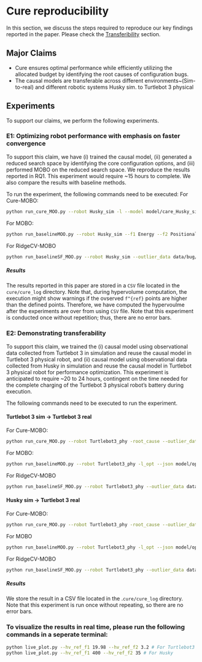 # Cure reproducibility
In this section, we discuss the steps required to reproduce our key findings reported in the paper. Please check the [Transferibility](https://github.com/softsys4ai/cure/tree/main#transferibility) section.

## Major Claims
- Cure ensures optimal performance while efficiently utilizing the allocated budget by identifying the root causes of configuration bugs.
- The causal models are transferable across different environments~(Sim-to-real) and different robotic systems Husky sim. to Turtlebot 3 physical

## Experiments
To support our claims, we perform the following experiments.

### E1: Optimizing robot performance with emphasis on faster convergence
To support this claim, we have (i) trained the causal model, (ii) generated a reduced search space by identifying the core configuration options, and (iii) performed MOBO on the reduced search space. We reproduce the results reported in RQ1. This experiment would require ~15 hours to complete. We also compare the results with baseline methods.

To run the experiment, the following commands need to be executed:
For Cure-MOBO:
```sh
python run_cure_MOO.py --robot Husky_sim -l --model model/care_Husky_sim.model --outlier_data data/bug/husky_outlier.csv -root_cause  --f Task_success_rate --nf Energy Positional_error Obstacle_distance --top_k 5 -opt --f1 Energy --f2 Positional_error --f1_pref 40.0 --f2_pref 0.18 --sc 0.25 --tcr 0.8 --hv_ref_f1 400.0 --hv_ref_f2 15 --budget 200
```
For MOBO:
```sh
python run_baselineMOO.py --robot Husky_sim --f1 Energy --f2 Positional_error --f1_pref 40.0 --f2_pref 0.18 --sc 0.25 --tcr 0.8 --hv_ref_f1 400.0 --hv_ref_f2 15 --budget 200
```
For RidgeCV-MOBO
```sh
python run_baselineSF_MOO.py --robot Husky_sim --outlier_data data/bug/husky_outlier.csv -l --model model/RidgeCV_Husky_sim_model --f Task_success_rate --nf Energy Positional_error Obstacle_distance --top_k 5 -opt --f1 Energy --f2 Positional_error --f1_pref 40.0 --f2_pref 0.18 --sc 0.25 --tcr 0.8 --hv_ref_f1 400.0 --hv_ref_f2 15 --budget 201 & gnome-terminal -- python live_plot.py --hv_ref_f1 400 --hv_ref_f2 35
```
##### Results
The results reported in this paper are stored in a `CSV` file located in the `cure/cure_log` directory. Note that, during hypervolume computation, the execution might show warnings if the ovserved `f^{ref}` points are higher than the defined points. Therefore, we have computed the hypervoulme after the experiments are over from using `CSV` file. Note that this experiment is conducted once without repetition; thus, there are no error bars.

### E2: Demonstrating transferability
To support this claim, we trained the (i) causal model using observational data collected from Turtlebot 3 in simulation and reuse the causal model in Turtlebot 3 physical robot, and (ii) causal model using observational data collected from Husky in simulation and reuse the causal model in Turtlebot 3 physical robot for performance optimization. This experiment is anticipated to require ~20 to 24 hours, contingent on the time needed for the complete charging of the Turtlebot 3 physical robot’s battery during execution.

The following commands need to be executed to run the experiment.

#### Turtlebot 3 sim -> Turtlebot 3 real
For Cure-MOBO:
```sh
python run_cure_MOO.py --robot Turtlebot3_phy -root_cause --outlier_data data/bug/turtlebot3_outlier.csv -l --model model/care_Turtlebot_sim.model --f Task_success_rate --nf Energy Positional_error Obstacle_distance --top_k 5 -opt --f1 Energy --f2 Positional_error --f1_pref 1.2 --f2_pref 0.15 --sc 0.25 --tcr 0.8 --hv_ref_f1 19.98 --hv_ref_f2 3 --budget 50 --init_trails 15
```
For MOBO:
```sh
python run_baselineMOO.py --robot Turtlebot3_phy -l_opt --json model/optimodels/mobo/Husky_sim_ax_client_snapshot_201  --f1 Energy --f2 Positional_error --f1_pref 1.2 --f2_pref 0.15 --sc 0.25 --tcr 0.8 --hv_ref_f1 19.98 --hv_ref_f2 3 --budget 50
```
For RidgeCV-MOBO
```sh
python run_baselineSF_MOO.py --robot Turtlebot3_phy --outlier_data data/bug/turtlebot3_outlier.csv -l --model model/RidgeCV_Turtlebot3_sim_model --f Task_success_rate --nf Energy Positional_error Obstacle_distance --top_k 5 -opt --f1 Energy --f2 Positional_error --f1_pref 1.2 --f2_pref 0.15 --sc 0.25 --tcr 0.8 --hv_ref_f1 19.98 --hv_ref_f2 3 --budget 50 --init_trails 15
```

#### Husky sim -> Turtlebot 3 real
For Cure-MOBO:
```sh
python run_cure_MOO.py --robot Turtlebot3_phy -root_cause --outlier_data data/bug/turtlebot3_outlier.csv -l --model model/care_Husky_sim.model --f Task_success_rate --nf Energy Positional_error Obstacle_distance --top_k 5 -opt --f1 Energy --f2 Positional_error --f1_pref 1.2 --f2_pref 0.15 --sc 0.25 --tcr 0.8 --hv_ref_f1 19.98 --hv_ref_f2 3 --budget 50 --init_trails 15
```
For MOBO
```sh
python run_baselineMOO.py --robot Turtlebot3_phy -l_opt --json model/optimodels/mobo/Husky_sim_ax_client_snapshot_201  --f1 Energy --f2 Positional_error --f1_pref 1.2 --f2_pref 0.15 --sc 0.25 --tcr 0.8 --hv_ref_f1 19.98 --hv_ref_f2 3 --budget 50
```
For RidgeCV-MOBO
```sh
python run_baselineSF_MOO.py --robot Turtlebot3_phy --outlier_data data/bug/turtlebot3_outlier.csv -l --model model/RidgeCV_Husky_sim_model --f Task_success_rate --nf Energy Positional_error Obstacle_distance --top_k 5 -opt --f1 Energy --f2 Positional_error --f1_pref 1.2 --f2_pref 0.15 --sc 0.25 --tcr 0.8 --hv_ref_f1 19.98 --hv_ref_f2 3 --budget 50 --init_trails 15
```
##### Results
We store the result in a CSV file located in the .`cure/cure_log` directory. Note that this experiment is run once without repeating, so there are no error bars.

### To visualize the results in real time, please run the following commands in a seperate terminal:
```sh
python live_plot.py --hv_ref_f1 19.98 --hv_ref_f2 3.2 # For Turtlebot3
python live_plot.py --hv_ref_f1 400 --hv_ref_f2 35 # For Husky
```

